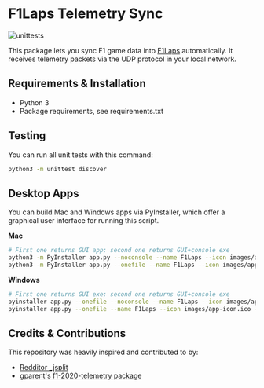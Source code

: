 # F1Laps Telemetry Sync
![unittests](https://github.com/f1laps/f1laps-telemetry/actions/workflows/python-test.yml/badge.svg)

This package lets you sync F1 game data into [F1Laps](https://www.f1laps.com) automatically. It receives telemetry packets via the UDP protocol in your local network.

## Requirements & Installation

* Python 3
* Package requirements, see requirements.txt

## Testing

You can run all unit tests with this command:
```bash
python3 -m unittest discover
```

## Desktop Apps

You can build Mac and Windows apps via PyInstaller, which offer a graphical user interface for running this script.

**Mac** 

```bash
# First one returns GUI app; second one returns GUI+console exe
python3 -m PyInstaller app.py --noconsole --name F1Laps --icon images/app-icon.icns --add-data 'logo.svg:.'
python3 -m PyInstaller app.py --onefile --name F1Laps --icon images/app-icon.icns --add-data 'logo.svg:.'
```

**Windows** 

```bash
# First one returns GUI exe; second one returns GUI+console exe
pyinstaller app.py --onefile --noconsole --name F1Laps --icon images/app-icon.ico --add-data "logo.svg;."
pyinstaller app.py --onefile --name F1Laps --icon images/app-icon.ico --add-data "logo.svg;."
```

## Credits & Contributions

This repository was heavily inspired and contributed to by:
* [Redditor _jsplit](https://www.reddit.com/user/_jsplit)
* [gparent's f1-2020-telemetry package](https://gitlab.com/gparent/f1-2020-telemetry/)
